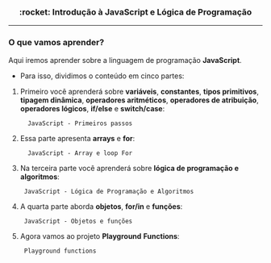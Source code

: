 <h3 align="center">:rocket: Introdução à JavaScript e Lógica de Programação</h3>

---

### O que vamos aprender?

Aqui iremos aprender sobre a linguagem de programação **JavaScript**.

- Para isso, dividimos o conteúdo em cinco partes:

1. Primeiro você aprenderá sobre **variáveis**, **constantes**, **tipos primitivos**, **tipagem dinâmica**, **operadores aritméticos**, **operadores de atribuição**, **operadores lógicos**, **if/else** e **switch/case**:
   
         JavaScript - Primeiros passos

2. Essa parte apresenta **arrays** e **for**:
      
         JavaScript - Array e loop For

3. Na terceira parte você aprenderá sobre **lógica de programação e algoritmos**:
      
        JavaScript - Lógica de Programação e Algoritmos

4. A quarta parte aborda **objetos**, **for/in** e **funções**:
     
        JavaScript - Objetos e funções

5. Agora vamos ao projeto **Playground** **Functions**:
      
        Playground functions
